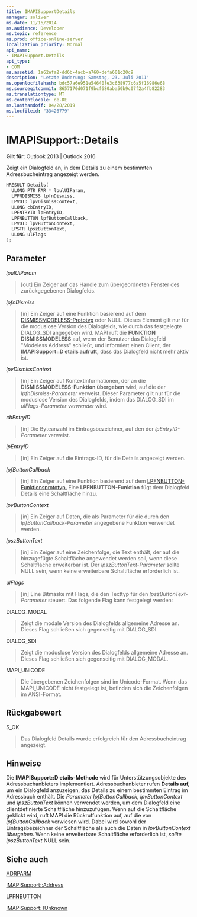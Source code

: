 ```yaml
---
title: IMAPISupportDetails
manager: soliver
ms.date: 11/16/2014
ms.audience: Developer
ms.topic: reference
ms.prod: office-online-server
localization_priority: Normal
api_name:
- IMAPISupport.Details
api_type:
- COM
ms.assetid: 1a62efa2-dd6b-4acb-a760-defa601c20c9
description: 'Letzte Änderung: Samstag, 23. Juli 2011'
ms.openlocfilehash: bdc57a6e951e54640fe3c638977c6a5f16986e68
ms.sourcegitcommit: 8657170d071f9bcf680aba50b9c07f2a4fb82283
ms.translationtype: MT
ms.contentlocale: de-DE
ms.lasthandoff: 04/28/2019
ms.locfileid: "33426779"
---
```

# <a name="imapisupportdetails"></a>IMAPISupport::Details

  
  
**Gilt für**: Outlook 2013 | Outlook 2016 
  
Zeigt ein Dialogfeld an, in dem Details zu einem bestimmten Adressbucheintrag angezeigt werden.
  
```cpp
HRESULT Details(
  ULONG_PTR FAR * lpulUIParam,
  LPFNDISMISS lpfnDismiss,
  LPVOID lpvDismissContext,
  ULONG cbEntryID,
  LPENTRYID lpEntryID,
  LPFNBUTTON lpfButtonCallback,
  LPVOID lpvButtonContext,
  LPSTR lpszButtonText,
  ULONG ulFlags
);
```

## <a name="parameters"></a>Parameter

 _lpulUIParam_
  
> [out] Ein Zeiger auf das Handle zum übergeordneten Fenster des zurückgegebenen Dialogfelds.
    
 _lpfnDismiss_
  
> [in] Ein Zeiger auf eine Funktion basierend auf dem [DISMISSMODELESS-Prototyp](dismissmodeless.md) oder NULL. Dieses Element gilt nur für die moduslose Version des Dialogfelds, wie durch das festgelegte DIALOG_SDI angegeben wird. MAPI ruft die **FUNKTION DISMISSMODELESS** auf, wenn der Benutzer das Dialogfeld "Modeless Address" schließt, und informiert einen Client, der **IMAPISupport::D etails aufruft,** dass das Dialogfeld nicht mehr aktiv ist. 
    
 _lpvDismissContext_
  
> [in] Ein Zeiger auf Kontextinformationen, der an die **DISMISSMODELESS-Funktion übergeben** wird, auf die der  _lpfnDismiss-Parameter_ verweist. Dieser Parameter gilt nur für die moduslose Version des Dialogfelds, indem das DIALOG_SDI im  _ulFlags-Parameter verwendet_ wird. 
    
 _cbEntryID_
  
> [in] Die Byteanzahl im Eintragsbezeichner, auf den der  _lpEntryID-Parameter_ verweist. 
    
 _lpEntryID_
  
> [in] Ein Zeiger auf die Eintrags-ID, für die Details angezeigt werden.
    
 _lpfButtonCallback_
  
> [in] Ein Zeiger auf eine Funktion basierend auf dem [LPFNBUTTON-Funktionsprototyp.](lpfnbutton.md) Eine **LPFNBUTTON-Funktion** fügt dem Dialogfeld Details eine Schaltfläche hinzu. 
    
 _lpvButtonContext_
  
> [in] Ein Zeiger auf Daten, die als Parameter für die durch den  _lpfButtonCallback-Parameter_ angegebene Funktion verwendet werden. 
    
 _lpszButtonText_
  
> [in] Ein Zeiger auf eine Zeichenfolge, die Text enthält, der auf die hinzugefügte Schaltfläche angewendet werden soll, wenn diese Schaltfläche erweiterbar ist. Der  _lpszButtonText-Parameter_ sollte NULL sein, wenn keine erweiterbare Schaltfläche erforderlich ist. 
    
 _ulFlags_
  
> [in] Eine Bitmaske mit Flags, die den Texttyp für den  _lpszButtonText-Parameter_ steuert. Das folgende Flag kann festgelegt werden: 
    
DIALOG_MODAL
  
> Zeigt die modale Version des Dialogfelds allgemeine Adresse an. Dieses Flag schließen sich gegenseitig mit DIALOG_SDI.
    
DIALOG_SDI
  
>  Zeigt die moduslose Version des Dialogfelds allgemeine Adresse an. Dieses Flag schließen sich gegenseitig mit DIALOG_MODAL. 
    
MAPI_UNICODE 
  
> Die übergebenen Zeichenfolgen sind im Unicode-Format. Wenn das MAPI_UNICODE nicht festgelegt ist, befinden sich die Zeichenfolgen im ANSI-Format.
    
## <a name="return-value"></a>Rückgabewert

S_OK 
  
> Das Dialogfeld Details wurde erfolgreich für den Adressbucheintrag angezeigt.
    
## <a name="remarks"></a>Hinweise

Die **IMAPISupport::D etails-Methode** wird für Unterstützungsobjekte des Adressbuchanbieters implementiert. Adressbuchanbieter rufen **Details auf,** um ein Dialogfeld anzuzeigen, das Details zu einem bestimmten Eintrag im Adressbuch enthält. Die  _Parameter lpfButtonCallback,_  _lpvButtonContext_ und  _lpszButtonText_ können verwendet werden, um dem Dialogfeld eine clientdefinierte Schaltfläche hinzuzufügen. Wenn auf die Schaltfläche geklickt wird, ruft MAPI die Rückruffunktion auf, auf die von _lpfButtonCallback_ verwiesen wird. Dabei wird sowohl der Eintragsbezeichner der Schaltfläche als auch die Daten in _lpvButtonContext übergeben._ Wenn keine erweiterbare Schaltfläche erforderlich ist,  _sollte lpszButtonText_ NULL sein. 
  
## <a name="see-also"></a>Siehe auch



[ADRPARM](adrparm.md)
  
[IMAPISupport::Address](imapisupport-address.md)
  
[LPFNBUTTON](lpfnbutton.md)
  
[IMAPISupport: IUnknown](imapisupportiunknown.md)

